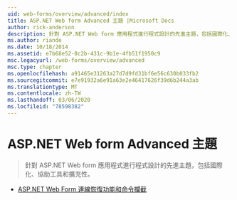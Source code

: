 ```yaml
---
uid: web-forms/overview/advanced/index
title: ASP.NET Web form Advanced 主題 |Microsoft Docs
author: rick-anderson
description: 針對 ASP.NET Web form 應用程式進行程式設計的先進主題，包括國際化、協助工具和擴充性。
ms.author: riande
ms.date: 10/18/2014
ms.assetid: e7b68e52-8c2b-431c-9b1e-4fb51f1950c9
msc.legacyurl: /web-forms/overview/advanced
msc.type: chapter
ms.openlocfilehash: a91465e31263a27d7d9fd31bf6e56c630b033fb2
ms.sourcegitcommit: e7e91932a6e91a63e2e46417626f39d6b244a3ab
ms.translationtype: MT
ms.contentlocale: zh-TW
ms.lasthandoff: 03/06/2020
ms.locfileid: "78598382"
---
```

# <a name="aspnet-web-forms-advanced-topics"></a>ASP.NET Web form Advanced 主題

> 針對 ASP.NET Web form 應用程式進行程式設計的先進主題，包括國際化、協助工具和擴充性。

- [ASP.NET Web Form 連線恢復功能和命令攔截](aspnet-web-forms-connection-resiliency-and-command-interception.md)
